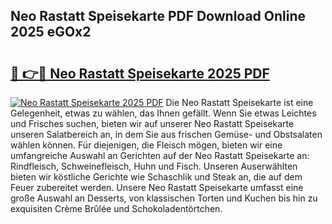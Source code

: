 ## Neo Rastatt Speisekarte PDF Download Online 2025 eGOx2

# <h2><a href="http://gcbchok.nevu.top/?p=Neo+Rastatt+Speisekarte">🔗 👉🔴 Neo Rastatt Speisekarte 2025 PDF</a></h2>

[![Neo Rastatt Speisekarte 2025 PDF](https://i.imgur.com/dBaPXMq.png)](http://gcbchok.nevu.top/?p=Neo+Rastatt+Speisekarte)
Die Neo Rastatt Speisekarte ist eine Gelegenheit, etwas zu wählen, das Ihnen gefällt. Wenn Sie etwas Leichtes und Frisches suchen, bieten wir auf unserer Neo Rastatt Speisekarte unseren Salatbereich an, in dem Sie aus frischen Gemüse- und Obstsalaten wählen können. Für diejenigen, die Fleisch mögen, bieten wir eine umfangreiche Auswahl an Gerichten auf der Neo Rastatt Speisekarte an: Rindfleisch, Schweinefleisch, Huhn und Fisch. Unseren Auserwählten bieten wir köstliche Gerichte wie Schaschlik und Steak an, die auf dem Feuer zubereitet werden. Unsere Neo Rastatt Speisekarte umfasst eine große Auswahl an Desserts, von klassischen Torten und Kuchen bis hin zu exquisiten Crème Brûlée und Schokoladentörtchen.
